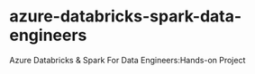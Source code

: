 # azure-databricks-spark-data-engineers
Azure Databricks &amp; Spark For Data Engineers:Hands-on Project
